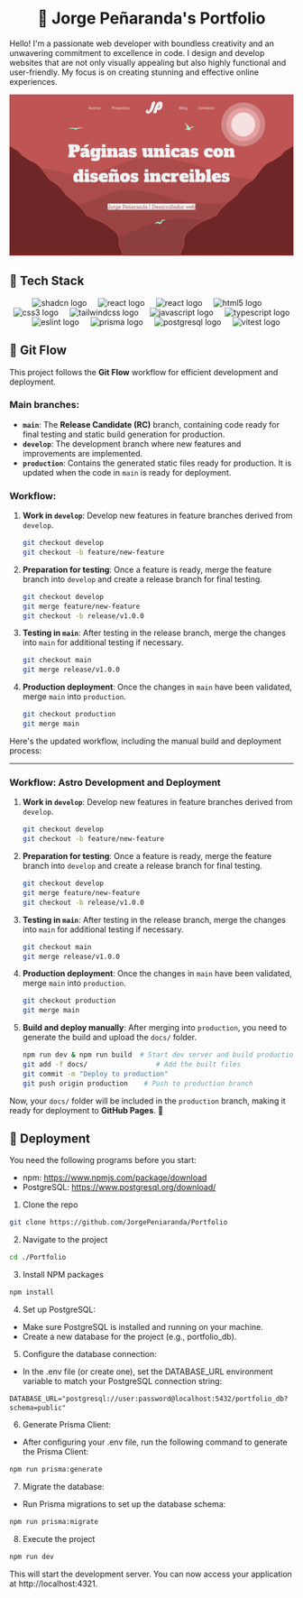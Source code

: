 <h1 align="center">
   👋 Jorge Peñaranda's Portfolio
</h1>

Hello! I'm a passionate web developer with boundless creativity and an unwavering commitment to
excellence in code. I design and develop websites that are not only visually appealing but also
highly functional and user-friendly. My focus is on creating stunning and effective online
experiences.

![App Screenshot](./public/assets/images/banner.png)

## 🧰 Tech Stack

<div align="center">
  <img src="https://ui.shadcn.com/favicon.ico" height="40" alt="shadcn logo"  />
  <img width="12" />
  <img src="https://cdn.jsdelivr.net/gh/devicons/devicon@latest/icons/astro/astro-original.svg" height="40" alt="react logo"  />
  <img width="12" />
  <img src="https://cdn.jsdelivr.net/gh/devicons/devicon/icons/react/react-original.svg" height="40" alt="react logo"  />
  <img width="12" />
  <img src="https://cdn.jsdelivr.net/gh/devicons/devicon/icons/html5/html5-original.svg" height="40" alt="html5 logo"  />
  <img width="12" />
  <img src="https://cdn.jsdelivr.net/gh/devicons/devicon/icons/css3/css3-original.svg" height="40" alt="css3 logo"  />
  <img width="12" />
  <img src="https://cdn.jsdelivr.net/gh/devicons/devicon@latest/icons/tailwindcss/tailwindcss-original.svg" height="40" alt="tailwindcss logo"  />
  <img width="12" />
  <img src="https://cdn.jsdelivr.net/gh/devicons/devicon/icons/javascript/javascript-original.svg" height="40" alt="javascript logo"  />
  <img width="12" />
  <img src="https://cdn.jsdelivr.net/gh/devicons/devicon/icons/typescript/typescript-original.svg" height="40" alt="typescript logo"  />
  <img width="12" />
  <img src="https://cdn.jsdelivr.net/gh/devicons/devicon@latest/icons/eslint/eslint-original.svg" height="40" alt="eslint logo"  />
  <img width="12" />
  <img src="https://cdn.jsdelivr.net/gh/devicons/devicon@latest/icons/prisma/prisma-original.svg" height="40" alt="prisma logo" />
  <img width="12" />
  <img src="https://cdn.jsdelivr.net/gh/devicons/devicon@latest/icons/postgresql/postgresql-original.svg" height="40" alt="postgresql logo" />
  <img width="12" />
  <img src="https://cdn.jsdelivr.net/gh/devicons/devicon@latest/icons/vitest/vitest-original.svg" height="40" alt="vitest logo" />
</div>

## 🔄 Git Flow

This project follows the **Git Flow** workflow for efficient development and deployment.

### Main branches:

- **`main`**: The **Release Candidate (RC)** branch, containing code ready for final testing and
  static build generation for production.
- **`develop`**: The development branch where new features and improvements are implemented.
- **`production`**: Contains the generated static files ready for production. It is updated when the
  code in `main` is ready for deployment.

### Workflow:

1. **Work in `develop`**: Develop new features in feature branches derived from `develop`.

   ```bash
   git checkout develop
   git checkout -b feature/new-feature
   ```

2. **Preparation for testing**: Once a feature is ready, merge the feature branch into `develop` and create a release branch for final testing.

   ```bash
   git checkout develop
   git merge feature/new-feature
   git checkout -b release/v1.0.0
   ```

3. **Testing in `main`**: After testing in the release branch, merge the changes into `main` for additional testing if necessary.

   ```bash
   git checkout main
   git merge release/v1.0.0
   ```

4. **Production deployment**: Once the changes in `main` have been validated, merge `main` into `production`.

   ```bash
   git checkout production
   git merge main
   ```
Here's the updated workflow, including the manual build and deployment process:

---

### **Workflow: Astro Development and Deployment**

1. **Work in `develop`**: Develop new features in feature branches derived from `develop`.  

   ```bash
   git checkout develop
   git checkout -b feature/new-feature
   ```

2. **Preparation for testing**: Once a feature is ready, merge the feature branch into `develop` and create a release branch for final testing.  

   ```bash
   git checkout develop
   git merge feature/new-feature
   git checkout -b release/v1.0.0
   ```

3. **Testing in `main`**: After testing in the release branch, merge the changes into `main` for additional testing if necessary.  

   ```bash
   git checkout main
   git merge release/v1.0.0
   ```

4. **Production deployment**: Once the changes in `main` have been validated, merge `main` into `production`.  

   ```bash
   git checkout production
   git merge main
   ```

5. **Build and deploy manually**: After merging into `production`, you need to generate the build and upload the `docs/` folder.

   ```bash
   npm run dev & npm run build  # Start dev server and build production files
   git add -f docs/                 # Add the built files
   git commit -m "Deploy to production"
   git push origin production    # Push to production branch
   ```

Now, your `docs/` folder will be included in the `production` branch, making it ready for deployment to **GitHub Pages**. 🚀
## 🚀 Deployment

You need the following programs before you start:

- npm: https://www.npmjs.com/package/download
- PostgreSQL: https://www.postgresql.org/download/

1. Clone the repo

```sh
git clone https://github.com/JorgePeniaranda/Portfolio
```

2. Navigate to the project

```sh
cd ./Portfolio
```

3. Install NPM packages

```sh
npm install
```

4. Set up PostgreSQL:

- Make sure PostgreSQL is installed and running on your machine.
- Create a new database for the project (e.g., portfolio_db).

5. Configure the database connection:

- In the .env file (or create one), set the DATABASE_URL environment variable to match your
  PostgreSQL connection string:

```env
DATABASE_URL="postgresql://user:password@localhost:5432/portfolio_db?schema=public"
```

6. Generate Prisma Client:

- After configuring your .env file, run the following command to generate the Prisma Client:

```sh
npm run prisma:generate
```

7. Migrate the database:

- Run Prisma migrations to set up the database schema:

```sh
npm run prisma:migrate
```

8. Execute the project

```sh
npm run dev
```

This will start the development server. You can now access your application at
http://localhost:4321.
